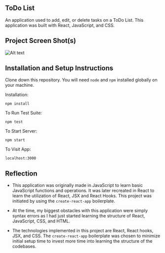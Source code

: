 ## ToDo List

An application used to add, edit, or delete tasks on a ToDo List. This application was built with React, JavaScript, and CSS.

## Project Screen Shot(s) 

![Alt text](https://i.ibb.co/2P6RvBV/todo-List-Pic.png "Optional title")

## Installation and Setup Instructions 

Clone down this repository. You will need `node` and `npm` installed globally on your machine.  

Installation:

`npm install`  

To Run Test Suite:  

`npm test`  

To Start Server:

`npm start`  

To Visit App:

`localhost:3000`  

## Reflection

  - This application was originally made in JavaScript to learn basic JavaScript functions and operations. It was later recreated in React to learn the utilization of React, JSX and React Hooks. This project was initiated by using the `create-react-app` boilerplate.

  - At the time, my biggest obstacles with this application were simply syntax errors as I had just started learning the structure of React, JavaScript, CSS, and HTML.

  - The technologies implemented in this project are React, React hooks, JSX, and CSS. The `create-react-app` boilerplate was chosen to minimize initial setup time to invest more time into learning the structure of the codebases.